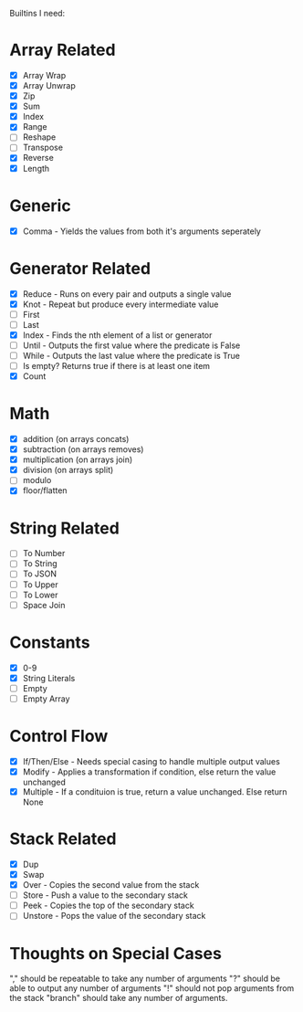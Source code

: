 Builtins I need:

# Array Related

 - [x] Array Wrap
 - [x] Array Unwrap
 - [x] Zip
 - [x] Sum
 - [x] Index
 - [x] Range
 - [ ] Reshape
 - [ ] Transpose
 - [x] Reverse
 - [x] Length

# Generic
 - [x] Comma - Yields the values from both it's arguments seperately

# Generator Related
 - [x] Reduce - Runs on every pair and outputs a single value
 - [x] Knot - Repeat but produce every intermediate value
 - [ ] First
 - [ ] Last
 - [x] Index - Finds the nth element of a list or generator
 - [ ] Until - Outputs the first value where the predicate is False
 - [ ] While - Outputs the last value where the predicate is True
 - [ ] Is empty? Returns true if there is at least one item
 - [x] Count

 # Math
 
 - [x] addition (on arrays concats)
 - [x] subtraction  (on arrays removes)
 - [x] multiplication (on arrays join)
 - [x] division (on arrays split)
 - [ ] modulo
 - [x] floor/flatten

 # String Related

 - [ ] To Number
 - [ ] To String
 - [ ] To JSON
 - [ ] To Upper
 - [ ] To Lower
 - [ ] Space Join

# Constants
- [x] 0-9
- [x] String Literals
- [ ] Empty
- [ ] Empty Array

# Control Flow
- [x] If/Then/Else - Needs special casing to handle multiple output values
- [x] Modify - Applies a transformation if condition, else return the value unchanged
- [x] Multiple - If a condituion is true, return a value unchanged. Else return None

# Stack Related
- [x] Dup
- [x] Swap
- [x] Over - Copies the second value from the stack
- [ ] Store - Push a value to the secondary stack
- [ ] Peek - Copies the top of the secondary stack
- [ ] Unstore - Pops the value of the secondary stack

# Thoughts on Special Cases
"," should be repeatable to take any number of arguments
"?" should be able to output any number of arguments
"!" should not pop arguments from the stack
"branch" should take any number of arguments.